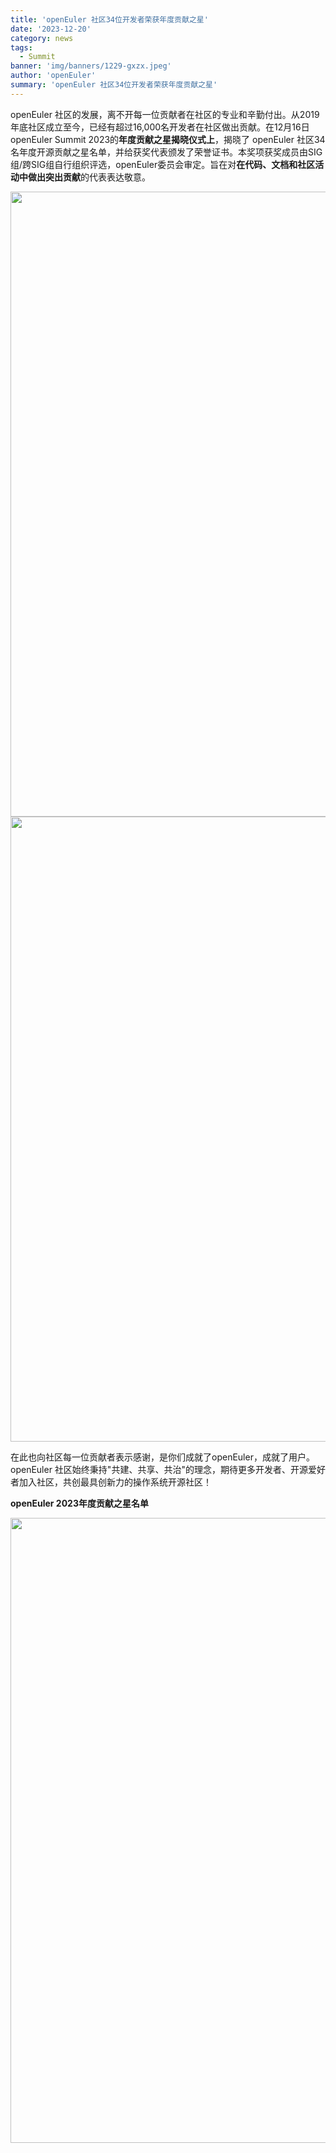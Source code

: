 ```yaml
---
title: 'openEuler 社区34位开发者荣获年度贡献之星'
date: '2023-12-20'
category: news
tags:
  - Summit
banner: 'img/banners/1229-gxzx.jpeg'
author: 'openEuler'
summary: 'openEuler 社区34位开发者荣获年度贡献之星'
---
```



openEuler
社区的发展，离不开每一位贡献者在社区的专业和辛勤付出。从2019年底社区成立至今，已经有超过16,000名开发者在社区做出贡献。在12月16日openEuler
Summit 2023的**年度贡献之星揭晓仪式上**，揭晓了 openEuler
社区34名年度开源贡献之星名单，并给获奖代表颁发了荣誉证书。本奖项获奖成员由SIG组/跨SIG组自行组织评选，openEuler委员会审定。旨在对**在代码、文档和社区活动中做出突出贡献**的代表表达敬意。

<img src="./media/image1.jpeg" width="1000">

<img src="./media/image2.jpeg" width="1000">

在此也向社区每一位贡献者表示感谢，是你们成就了openEuler，成就了用户。openEuler
社区始终秉持"共建、共享、共治"的理念，期待更多开发者、开源爱好者加入社区，共创最具创新力的操作系统开源社区！

**openEuler 2023年度贡献之星名单**



<img src="./media/image4.jpeg" width="1000">